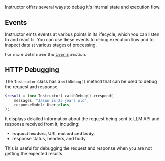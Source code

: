 Instructor offers several ways to debug it's internal state and execution flow.

## Events

Instructor emits events at various points in its lifecycle, which you can listen to
and react to. You can use these events to debug execution flow and to inspect
data at various stages of processing.

For more details see the [Events](events.mdx) section.


## HTTP Debugging

The `Instructor` class has a `withDebug()` method that can be used to debug the request and response.

```php
$result = (new Instructor)->withDebug()->respond(
    messages: "Jason is 25 years old",
    responseModel: User:class,
);
```

It displays detailed information about the request being sent to LLM API and response received from it,
including:

 - request headers, URI, method and body,
 - response status, headers, and body.

This is useful for debugging the request and response when you are not getting the expected results.


